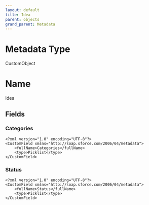 ```yaml
---
layout: default
title: Idea
parent: objects
grand_parent: Metadata
---
```

# Metadata Type
CustomObject

# Name
Idea
## Fields
### Categories

```
<?xml version="1.0" encoding="UTF-8"?>
<CustomField xmlns="http://soap.sforce.com/2006/04/metadata">
    <fullName>Categories</fullName>
    <type>Picklist</type>
</CustomField>
```
### Status

```
<?xml version="1.0" encoding="UTF-8"?>
<CustomField xmlns="http://soap.sforce.com/2006/04/metadata">
    <fullName>Status</fullName>
    <type>Picklist</type>
</CustomField>
```
